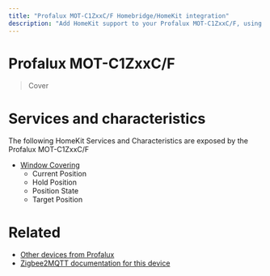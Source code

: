 ```yaml
---
title: "Profalux MOT-C1ZxxC/F Homebridge/HomeKit integration"
description: "Add HomeKit support to your Profalux MOT-C1ZxxC/F, using Homebridge, Zigbee2MQTT and homebridge-z2m."
---
```

<!---
This file has been GENERATED using src/docgen/docgen.ts
DO NOT EDIT THIS FILE MANUALLY!
-->
# Profalux MOT-C1ZxxC/F
> Cover


# Services and characteristics
The following HomeKit Services and Characteristics are exposed by
the Profalux MOT-C1ZxxC/F

* [Window Covering](../../cover.md)
  * Current Position
  * Hold Position
  * Position State
  * Target Position


# Related
* [Other devices from Profalux](../index.md#profalux)
* [Zigbee2MQTT documentation for this device](https://www.zigbee2mqtt.io/devices/MOT-C1ZxxC_F.html)